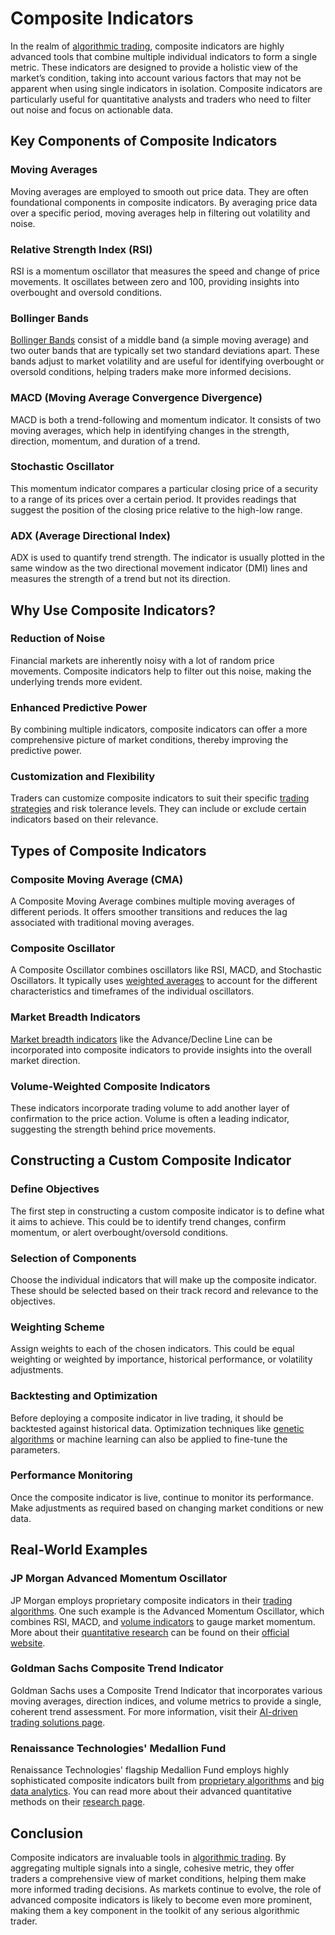 # Composite Indicators

In the realm of [algorithmic trading](../a/algorithmic_trading.md), composite indicators are highly advanced tools that combine multiple individual indicators to form a single metric. These indicators are designed to provide a holistic view of the market’s condition, taking into account various factors that may not be apparent when using single indicators in isolation. Composite indicators are particularly useful for quantitative analysts and traders who need to filter out noise and focus on actionable data.

## Key Components of Composite Indicators

### Moving Averages
Moving averages are employed to smooth out price data. They are often foundational components in composite indicators. By averaging price data over a specific period, moving averages help in filtering out volatility and noise.

### Relative Strength Index (RSI)
RSI is a momentum oscillator that measures the speed and change of price movements. It oscillates between zero and 100, providing insights into overbought and oversold conditions.

### Bollinger Bands
[Bollinger Bands](../b/bollinger_bands.md) consist of a middle band (a simple moving average) and two outer bands that are typically set two standard deviations apart. These bands adjust to market volatility and are useful for identifying overbought or oversold conditions, helping traders make more informed decisions.

### MACD (Moving Average Convergence Divergence)
MACD is both a trend-following and momentum indicator. It consists of two moving averages, which help in identifying changes in the strength, direction, momentum, and duration of a trend.

### Stochastic Oscillator
This momentum indicator compares a particular closing price of a security to a range of its prices over a certain period. It provides readings that suggest the position of the closing price relative to the high-low range.

### ADX (Average Directional Index)
ADX is used to quantify trend strength. The indicator is usually plotted in the same window as the two directional movement indicator (DMI) lines and measures the strength of a trend but not its direction.

## Why Use Composite Indicators?

### Reduction of Noise
Financial markets are inherently noisy with a lot of random price movements. Composite indicators help to filter out this noise, making the underlying trends more evident.

### Enhanced Predictive Power
By combining multiple indicators, composite indicators can offer a more comprehensive picture of market conditions, thereby improving the predictive power.

### Customization and Flexibility
Traders can customize composite indicators to suit their specific [trading strategies](../t/trading_strategies.md) and risk tolerance levels. They can include or exclude certain indicators based on their relevance.

## Types of Composite Indicators

### Composite Moving Average (CMA)
A Composite Moving Average combines multiple moving averages of different periods. It offers smoother transitions and reduces the lag associated with traditional moving averages.

### Composite Oscillator
A Composite Oscillator combines oscillators like RSI, MACD, and Stochastic Oscillators. It typically uses [weighted averages](../w/weighted_averages_in_trading.md) to account for the different characteristics and timeframes of the individual oscillators.

### Market Breadth Indicators
[Market breadth indicators](../m/market_breadth_indicators.md) like the Advance/Decline Line can be incorporated into composite indicators to provide insights into the overall market direction.

### Volume-Weighted Composite Indicators
These indicators incorporate trading volume to add another layer of confirmation to the price action. Volume is often a leading indicator, suggesting the strength behind price movements.

## Constructing a Custom Composite Indicator

### Define Objectives
The first step in constructing a custom composite indicator is to define what it aims to achieve. This could be to identify trend changes, confirm momentum, or alert overbought/oversold conditions.

### Selection of Components
Choose the individual indicators that will make up the composite indicator. These should be selected based on their track record and relevance to the objectives.

### Weighting Scheme
Assign weights to each of the chosen indicators. This could be equal weighting or weighted by importance, historical performance, or volatility adjustments.

### Backtesting and Optimization
Before deploying a composite indicator in live trading, it should be backtested against historical data. Optimization techniques like [genetic algorithms](../g/genetic_algorithms_in_trading.md) or machine learning can also be applied to fine-tune the parameters.

### Performance Monitoring
Once the composite indicator is live, continue to monitor its performance. Make adjustments as required based on changing market conditions or new data.

## Real-World Examples

### JP Morgan Advanced Momentum Oscillator
JP Morgan employs proprietary composite indicators in their [trading algorithms](../t/trading_algorithms.md). One such example is the Advanced Momentum Oscillator, which combines RSI, MACD, and [volume indicators](../v/volume_indicators.md) to gauge market momentum. More about their [quantitative research](../q/quantitative_research.md) can be found on their [official website](https://www.jpmorgan.com).

### Goldman Sachs Composite Trend Indicator
Goldman Sachs uses a Composite Trend Indicator that incorporates various moving averages, direction indices, and volume metrics to provide a single, coherent trend assessment. For more information, visit their [AI-driven trading solutions page](https://www.goldmansachs.com).

### Renaissance Technologies' Medallion Fund
Renaissance Technologies' flagship Medallion Fund employs highly sophisticated composite indicators built from [proprietary algorithms](../p/proprietary_algorithms.md) and [big data analytics](../b/big_data_analytics_in_trading.md). You can read more about their advanced quantitative methods on their [research page](https://www.rentec.com/).

## Conclusion

Composite indicators are invaluable tools in [algorithmic trading](../a/algorithmic_trading.md). By aggregating multiple signals into a single, cohesive metric, they offer traders a comprehensive view of market conditions, helping them make more informed trading decisions. As markets continue to evolve, the role of advanced composite indicators is likely to become even more prominent, making them a key component in the toolkit of any serious algorithmic trader.
